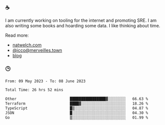 ### ☕

I am currently working on tooling for the internet and promoting SRE. I am also writing some books and hoarding some data. I like thinking about time. 

Read more:

 - [natwelch.com](https://natwelch.com)
 - [@icco@merveilles.town](https://merveilles.town/@icco)
 - [blog](https://writing.natwelch.com)

### 🕒

<!--START_SECTION:waka-->

```txt
From: 09 May 2023 - To: 08 June 2023

Total Time: 26 hrs 52 mins

Other                        ████████████████▓░░░░░░░░   66.63 %
Terraform                    ████▓░░░░░░░░░░░░░░░░░░░░   18.26 %
TypeScript                   █▒░░░░░░░░░░░░░░░░░░░░░░░   04.87 %
JSON                         █░░░░░░░░░░░░░░░░░░░░░░░░   04.30 %
Go                           ▒░░░░░░░░░░░░░░░░░░░░░░░░   01.99 %
```

<!--END_SECTION:waka-->
